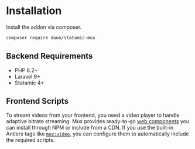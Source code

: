 # Installation

Install the addon via composer.

```sh
composer require daun/statamic-mux
```

## Backend Requirements

- PHP 8.2+
- Laravel 9+
- Statamic 4+

## Frontend Scripts

To stream videos from your frontend, you need a video player to handle adaptive bitrate streaming.
Mux provides ready-to-go [web components](https://github.com/muxinc/elements) you can install
through NPM or include from a CDN. If you use the built-in Antlers tags like [`mux:video`](/tags/mux-video), you
can configure them to automatically include the required scripts.
